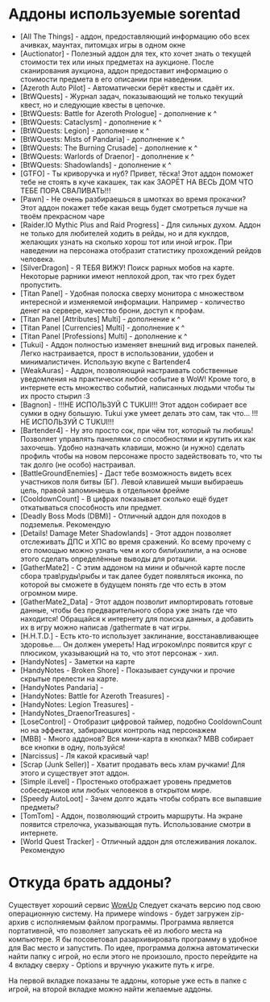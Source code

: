 # Аддоны используемые sorentad

* [All The Things] - аддон, предоставляющий информацию обо всех ачивках, маунтах, питомцах игры в одном окне
* [Auctionator] - Полезный аддон для тех, кто хочет знать о текущей стоимости тех или иных предметах на аукционе. После сканирования аукциона, аддон предоставит информацию о стоимости предмета в его описании при наведении.
* [Azeroth Auto Pilot] - Автоматически берёт квесты и сдаёт их.
* [BtWQuests] - Журнал задач, показывающий не только текущий квест, но и следующие квесты в цепочке.
* [BtWQuests: Battle for Azeroth Prologue] - дополнение к ^ 
* [BtWQuests: Cataclysm] - дополнение к ^
* [BtWQuests: Legion] - дополнение к ^
* [BtWQuests: Mists of Pandaria] - дополнение к ^
* [BtWQuests: The Burning Crusade] - дополнение к ^ 
* [BtWQuests: Warlords of Draenor] - дополнение к ^
* [BtWQuests: Shadowlands] - дополнение к ^
* [GTFO] - Ты криворучка и нуб? Привет, тёска! Этот аддон поможет тебе не стоять в куче какашек, так как ЗАОРЁТ НА ВЕСЬ ДОМ ЧТО ТЕБЕ ПОРА СВАЛИВАТЬ!!!
* [Pawn] - Не очень разбираешься в шмотках во время прокачки? Этот аддон покажет тебе какая вещь будет смотреться лучше на твоём прекрасном чаре
* [Raider.IO Mythic Plus and Raid Progress] - Для сильных духом. Аддон не только для любителей ходить в рейды, но и для куклдов, желающих узнать на сколько хорош тот или иной игрок. При наведении на персонажа отобразит статистику прохождений рейдов человека.
* [SilverDragon] - Я ТЕБЯ ВИЖУ! Поиск рарных мобов на карте. Некоторые рарники имеют неплохой дроп, так что грех будет пропустить.
* [Titan Panel] - Удобная полоска сверху монитора с множеством интересной и изменяемой информации. Например - количество денег на сервере, качество брони, доступ к профам.
* [Titan Panel [Attributes] Multi] - дополнение к ^
* [Titan Panel [Currencies] Multi] - дополнение к ^
* [Titan Panel [Professions] Multi] - дополнение к ^
* [Tukui] - Аддон полностью изменяет внешний вид игровых панелей. Легко настраивается, прост в использовании, удобен и минималистичен. Использую вкупе с Bartender4
* [WeakAuras] - Аддон, позволяющий настраивать собственные уведомления на практически любое событие в WoW! Кроме того, в интернете есть множество событий, написанных людьми чтобы ты их просто стырил :3
* [Bagnon] - !!!НЕ ИСПОЛЬЗУЙ С TUKUI!!! Этот аддон собирает все сумки в одну большую. Tukui уже умеет делать это сам, так что... !!!НЕ ИСПОЛЬЗУЙ С TUKUI!!!
* [Bartender4] - Ну это просто сок, при чём тот, который ты любишь! Позволяет управлять панелями со способностями и крутить их как захочешь. Удобно назначать клавиши, можно (и нужно) сделать профиль чтобы на новом персонаже просто задействовать то, что ты так долго (не особо) настраивал.
* [BattleGroundEnemies] - Даст тебе возможность видеть всех участников поля битвы (БГ). Левой клавишей мыши выбираешь цель, правой запоминаешь в отдельном фрейме
* [CooldownCount] - В цифрах показывает сколько ещё будет откатываться способность или предмет.
* [Deadly Boss Mods (DBM)] - Отличный аддон для походов в подземелья. Рекомендую
* [Details! Damage Meter Shadowlands] - Этот аддон позволяет отслеживать ДПС и ХПС во время сражений. Ко всему прочему с его помощью можно узнать чем и кого били\хилили, а на основе этого сделать определённые выводы для ротации.
* [GatherMate2] - С этим аддоном на мини и обычной карте после сбора трав\руды\рыбы и так далее будет появляться иконка, по которой вы сможете в будущем понять где что есть в этом огромном мире.
* [GatherMate2_Data] - Этот аддон позволит импортировать готовые данные, чтобы без предварительного сбора уже знать где что находится! Обращайся к интернету для поиска данных, а добавить их в игру можно написав /gathermate в чат игры.
* [H.H.T.D.] - Есть кто-то использует заклинание, восстанавливающее здоровье.... Он должен умереть! Над игроком\npc появится круг с плюсиком, указывающий на то, что этот персонаж - хил.
* [HandyNotes] - Заметки на карте
* [HandyNotes - Broken Shore] - Показывает сундучки и прочие скрытые прелести на карте.
* [HandyNotes Pandaria] - 
* [HandyNotes: Battle for Azeroth Treasures] - 
* [HandyNotes: Legion Treasures] - 
* [HandyNotes_DraenorTreasures] - 
* [LoseControl] - Отобразит цифровой таймер, подобно CooldownCount но на эффектах, забирающих контроль над персонажем
* [MBB] - Много аддонов? Вся мини-карта в кнопках? MBB собирает все кнопки в одну, пользуйся!
* [Narcissus] - Ля какой красивый чар!
* [Scrap (Junk Seller)] - Хватит продавать весь хлам ручками! Для этого и существует этот аддон.
* [Simple iLevel] - Простенько отображает уровень предметов собеседников или любых человеков в открытом мире.
* [Speedy AutoLoot] - Зачем долго ждать чтобы собрать все выпавшие предметы?
* [TomTom] - Аддон, позволяющий строить маршруты. На экране появится стрелочка, указывающая путь. Использование смотри в интернете.
* [World Quest Tracker] - Отличный аддон для отслеживания локалок. Рекомендую

# Откуда брать аддоны?

Существует хороший сервис [WowUp](https://wowup.io/) 
Следует скачать версию под свою операционную систему. На примере windows - будет загружен zip-архив с исполняемым файлом программы. Программа является портативной, что позволяет запускать её из любого места на компьютере. Я бы посоветовал разархивировать программу в удобное для Вас место и запустить.
По идее, программа должна автоматически найти папку с игрой, но если этого не произошло, просто перейдите на 4 вкладку сверху - Options и вручную укажите путь к игре.

На первой вкладке показаны те аддоны, которые уже есть в папке с игрой, на второй вкладке можно найти желаемые аддоны.